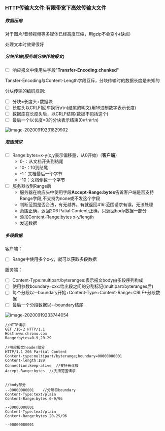 ### HTTP传输大文件:有限带宽下高效传输大文件

##### 数据压缩

对于图片/音频视频等多媒体已经高度压缩，用gzip不会变小(缺点)

处理文本时效果很好

##### 分块传输(服务端分块传输报文)

- [ ] 响应报文中使用头字段"**Transfer-Encoding:chunked**"

Tansfer-Encoding与Content-Length字段互斥，分块传输时的数据长度是未知的

分块传输的编码规则:

- [ ] 分块=长度头+数据块
- [ ] 长度头以CRLF(回车换行\r\n)结尾的明文(用16进制数字表示长度)
- [ ] 数据库在长度头后，以CRLF结尾(数据不包括这个)
- [ ] 最后一个以长度=0的分块表示结束(0\r\n\r\n)

![image-20200919231829902](C:\Users\Admin\AppData\Roaming\Typora\typora-user-images\image-20200919231829902.png)

##### 范围请求

- [ ] Range:bytes=x-y(x,y表示偏移量，从0开始)（**客户端**）
  - 0-：从文档开头到结尾
  - 10-：10到结尾
  - -1：文档最后一个字节
  - -10：文档倒数十个字节
- [ ] 服务器收到Range后
  - 服务器在响应头中使用字段**Accept-Range:bytes**告诉客户端是否支持Range字段,不支持为none或不发这个字段
  - 判断范围是否合法，有无越界。有就返回416:范围请求有误，无法处理
  - 范围正确，返回206 Patial Content:正确，只返回body数据一部分
  - 添加Content-Range:bytes x-y/length
  - 发送数据

##### 多段数据

客户端：

- [ ] Range中使用多个x-y，就可以获取多段数据

服务端：

- [ ] Content-Type:multipart/byteranges:表示报文body由多段序列构成
- [ ] 使用参数boundary=xxx:给出段之间的分割标记(multipart/byteranges后)
- [ ] 每个分段以--boundary开始+Content-Type+Content-Range+CRLF+分段数据
- [ ] 最后一个分段数据以--boundary结尾

![image-20200919233744054](C:\Users\Admin\AppData\Roaming\Typora\typora-user-images\image-20200919233744054.png)

```http
//HTTP请求
GET /16-2 HTTP/1.1
Host:www.chrono.com
Range:bytes=0-9,20-29

//响应报文header部分
HTTP/1.1 206 Partial Content
Content-type:multipart/byterange;boundary=00000000001
Content-length:189  
Connection:keep-alive  //支持长连接
Accept-Range:bytes  //支持范围请求


//body部分
--00000000001    //分隔符boundary
Content-Type:text/plain
Content-Range:bytes 0-9/96

--00000000001
Content-Type:text/plain
Content-Range:bytes 20-29/96

--00000000001
```

